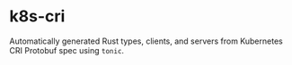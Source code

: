 # k8s-cri

Automatically generated Rust types, clients, and servers from Kubernetes CRI Protobuf spec using `tonic`.
